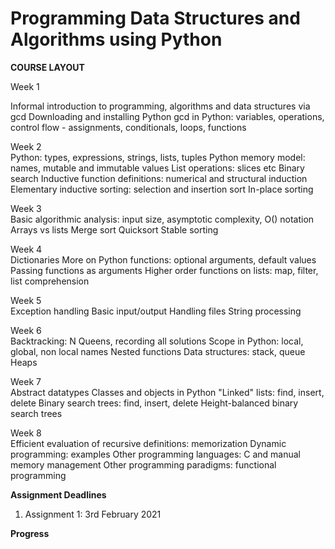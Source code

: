 # Programming Data Structures and Algorithms using Python

**COURSE LAYOUT**

Week 1

Informal introduction to programming, algorithms and data structures via gcd
Downloading and installing Python
gcd in Python: variables, operations, control flow - assignments, conditionals, loops, functions

Week 2\
Python: types, expressions, strings, lists, tuples
Python memory model: names, mutable and immutable values
List operations: slices etc
Binary search
Inductive function definitions: numerical and structural induction
Elementary inductive sorting: selection and insertion sort
In-place sorting

Week 3\
Basic algorithmic analysis: input size, asymptotic complexity, O() notation
Arrays vs lists
Merge sort
Quicksort
Stable sorting

Week 4\
Dictionaries
More on Python functions: optional arguments, default values
Passing functions as arguments
Higher order functions on lists: map, filter, list comprehension

Week 5\
Exception handling
Basic input/output
Handling files
String processing

Week 6\
Backtracking: N Queens, recording all solutions
Scope in Python: local, global, non local names
Nested functions
Data structures: stack, queue
Heaps

Week 7\
Abstract datatypes
Classes and objects in Python
"Linked" lists: find, insert, delete
Binary search trees: find, insert, delete
Height-balanced binary search trees

Week 8\
Efficient evaluation of recursive definitions: memorization
Dynamic programming: examples
Other programming languages: C and manual memory management
Other programming paradigms: functional programming


**Assignment Deadlines**

1. Assignment 1: 3rd February 2021


**Progress**